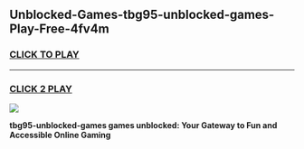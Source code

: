 
## Unblocked-Games-tbg95-unblocked-games-Play-Free-4fv4m
<h3>
<a href="https://premium76.site?title=tbg95-unblocked-games&ref=09A">CLICK TO PLAY</a></h3>
<hr>

<h3>
<a href="https://premium76.site?title=tbg95-unblocked-games&ref=09A">CLICK 2 PLAY</a>
  
</h3>

<a href="https://premium76.site?title=tbg95-unblocked-games&ref=09A"><img src="https://clearcache.store/games.png"></a>


**tbg95-unblocked-games games unblocked: Your Gateway to Fun and Accessible Online Gaming**
